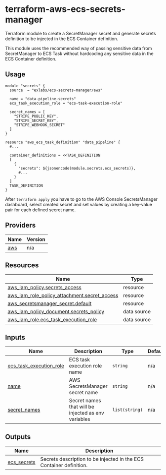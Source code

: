 # terraform-aws-ecs-secrets-manager

Terraform module to create a SecretManager secret and generate secrets definition to be injected in the ECS Container definition.

This module uses the recommended way of passing sensitive data from SecretManager to ECS Task without hardcoding any sensitive data in the ECS Container definition.

## Usage

```hcl
module "secrets" {
  source  = "exlabs/ecs-secrets-manager/aws"

  name = "data-pipeline-secrets"
  ecs_task_execution_role = "ecs-task-execution-role"

  secret_names = [
    "STRIPE_PUBLIC_KEY",
    "STRIPE_SECRET_KEY",
    "STRIPE_WEBHOOK_SECRET"
  ]
}

resource "aws_ecs_task_definition" "data_pipeline" {
  #...

  container_definitions = <<TASK_DEFINITION
  [
    {
      "secrets": ${jsonencode(module.secrets.ecs_secrets)},
      #...
    }
  ]
  TASK_DEFINITION
}
```

After `terraform apply` you have to go to the AWS Console SecretsManager dashboard, select created secret and set values by creating a key-value pair for each defined secret name.

## Providers

| Name | Version |
|------|---------|
| <a name="provider_aws"></a> [aws](#provider\_aws) | n/a |

## Resources

| Name | Type |
|------|------|
| [aws_iam_policy.secrets_access](https://registry.terraform.io/providers/hashicorp/aws/latest/docs/resources/iam_policy) | resource |
| [aws_iam_role_policy_attachment.secret_access](https://registry.terraform.io/providers/hashicorp/aws/latest/docs/resources/iam_role_policy_attachment) | resource |
| [aws_secretsmanager_secret.default](https://registry.terraform.io/providers/hashicorp/aws/latest/docs/resources/secretsmanager_secret) | resource |
| [aws_iam_policy_document.secrets_policy](https://registry.terraform.io/providers/hashicorp/aws/latest/docs/data-sources/iam_policy_document) | data source |
| [aws_iam_role.ecs_task_execution_role](https://registry.terraform.io/providers/hashicorp/aws/latest/docs/data-sources/iam_role) | data source |

## Inputs

| Name | Description | Type | Default | Required |
|------|-------------|------|---------|:--------:|
| <a name="input_ecs_task_execution_role"></a> [ecs\_task\_execution\_role](#input\_ecs\_task\_execution\_role) | ECS task execution role name | `string` | n/a | yes |
| <a name="input_name"></a> [name](#input\_name) | AWS SecretsManager secret name | `string` | n/a | yes |
| <a name="input_secret_names"></a> [secret\_names](#input\_secret\_names) | Secret names that will be injected as env variables | `list(string)` | n/a | yes |

## Outputs

| Name | Description |
|------|-------------|
| <a name="output_ecs_secrets"></a> [ecs\_secrets](#output\_ecs\_secrets) | Secrets description to be injected in the ECS Container definition. |
<!-- END_TF_DOCS -->
